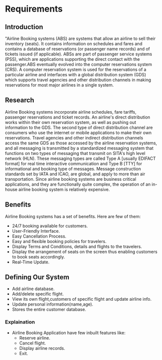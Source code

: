 # Requirements
## Introduction
"Airline Booking systems (ABS) are systems that allow an airline to sell their inventory (seats). It contains information on schedules and fares and contains a database of reservations (or passenger name records) and of tickets issued (if applicable). ABSs are part of passenger service systems (PSS), which are applications supporting the direct contact with the passenger.ABS eventually evolved into the computer reservations system (CRS). A computer reservation system is used for the reservations of a particular airline and interfaces with a global distribution system (GDS) which supports travel agencies and other distribution channels in making reservations for most major airlines in a single system.

## Research
Airline Booking systems incorporate airline schedules, fare tariffs, passenger reservations and ticket records. An airline's direct distribution works within their own reservation system, as well as pushing out information to the GDS. The second type of direct distribution channel are consumers who use the internet or mobile applications to make their own reservations. Travel agencies and other indirect distribution channels access the same GDS as those accessed by the airline reservation systems, and all messaging is transmitted by a standardized messaging system that functions on two types of messaging that transmit on SITA's high level network (HLN). These messaging types are called Type A [usually EDIFACT format] for real time interactive communication and Type B [TTY] for informational and booking type of messages. Message construction standards set by IATA and ICAO, are global, and apply to more than air transportation. Since airline booking systems are business critical applications, and they are functionally quite complex, the operation of an in-house airline booking system is relatively expensive.

## Benefits
Airline Booking systems has a set of benefits. Here are few of them:
* 24/7 booking available for customers.
* User-Friendly Interface.
* Easy Cancellation Process.
* Easy and flexible booking policies for travelers.
* Display Terms and Conditions, details and flights to the travelers.
* Display the arrangement of seats on the screen thus enabling customers to book seats accordingly.
* Real-Time Update.

## Defining Our System
* Add airline database.
* Add/delete specific flight.
* View its own flight,customers of specific flight and update airline info.
* Update personal information(name,age).
* Stores the entire customer database.

### Explaination
* Airline Booking Application have few inbuilt features like:
    - Reserve airline.
    - Cancel flight.
    - Display airline records.
    - Exit.
